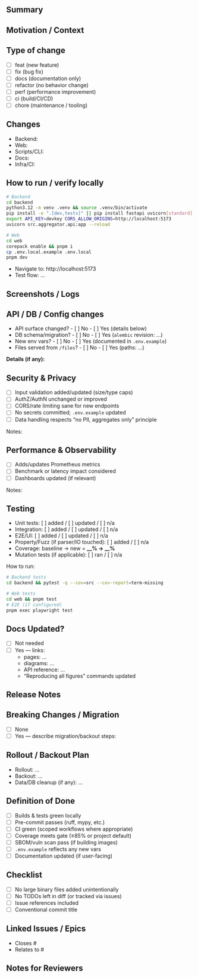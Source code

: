 <!--
Use a conventional commit style title, e.g.:
feat(api): add jobs SSE stream and artifact listing
fix(web): handle SSE disconnects on job detail
docs: add parameter-selection page

Please keep the body sections below — reviewers rely on them.
-->

## Summary
<!-- What does this PR do in one or two sentences? Why now? -->

## Motivation / Context
<!-- Problem statement, goals, non-goals. Link prior phases/plan where relevant. -->

## Type of change
- [ ] feat (new feature)
- [ ] fix (bug fix)
- [ ] docs (documentation only)
- [ ] refactor (no behavior change)
- [ ] perf (performance improvement)
- [ ] ci (build/CI/CD)
- [ ] chore (maintenance / tooling)

## Changes
<!-- Bullet the key changes. If large, group by area (backend/web/scripts/docs/infra). -->
- Backend:
- Web:
- Scripts/CLI:
- Docs:
- Infra/CI:

## How to run / verify locally
<!-- Exact commands. Keep copy/paste friendly. -->
```bash
# Backend
cd backend
python3.12 -m venv .venv && source .venv/bin/activate
pip install -e ".[dev,tests]" || pip install fastapi uvicorn[standard] sqlmodel alembic prometheus-client python-multipart typer
export API_KEY=devkey CORS_ALLOW_ORIGINS=http://localhost:5173
uvicorn src.aggregator.api:app --reload

# Web
cd web
corepack enable && pnpm i
cp .env.local.example .env.local
pnpm dev
```
- Navigate to: http://localhost:5173
- Test flow: …

## Screenshots / Logs
<!-- If UI or logs change, include before/after images or representative log lines. -->

## API / DB / Config changes
- API surface changed?  - [ ] No  - [ ] Yes (details below)
- DB schema/migration?  - [ ] No  - [ ] Yes (`alembic` revision: …)
- New env vars?         - [ ] No  - [ ] Yes (documented in `.env.example`)
- Files served from `/files`? - [ ] No  - [ ] Yes (paths: …)

**Details (if any):**
<!-- Endpoints added/modified, payloads, error codes, versioning strategy, migrations/backfills. -->

## Security & Privacy
- [ ] Input validation added/updated (size/type caps)
- [ ] AuthZ/AuthN unchanged or improved
- [ ] CORS/rate limiting sane for new endpoints
- [ ] No secrets committed; `.env.example` updated
- [ ] Data handling respects “no PII, aggregates only” principle

Notes:
<!-- Threat model notes, misuse risks, DPIA impact if any. -->

## Performance & Observability
- [ ] Adds/updates Prometheus metrics
- [ ] Benchmark or latency impact considered
- [ ] Dashboards updated (if relevant)

Notes:
<!-- Expected QPS/latency/CPU, metrics names, panels affected. -->

## Testing
- Unit tests:  [ ] added / [ ] updated / [ ] n/a
- Integration: [ ] added / [ ] updated / [ ] n/a
- E2E/UI:      [ ] added / [ ] updated / [ ] n/a
- Property/Fuzz (if parser/IO touched): [ ] added / [ ] n/a
- Coverage: baseline → new = **__% → __%**
- Mutation tests (if applicable): [ ] ran / [ ] n/a

How to run:
```bash
# Backend tests
cd backend && pytest -q --cov=src --cov-report=term-missing

# Web tests
cd web && pnpm test
# E2E (if configured)
pnpm exec playwright test
```

## Docs Updated?
- [ ] Not needed
- [ ] Yes — links:
  - pages: …
  - diagrams: …
  - API reference: …
  - “Reproducing all figures” commands updated

## Release Notes
<!-- One or two lines for CHANGELOG/release drafter. -->

## Breaking Changes / Migration
- [ ] None
- [ ] Yes — describe migration/backout steps:

## Rollout / Backout Plan
- Rollout: …
- Backout: …
- Data/DB cleanup (if any): …

## Definition of Done
- [ ] Builds & tests green locally
- [ ] Pre-commit passes (ruff, mypy, etc.)
- [ ] CI green (scoped workflows where appropriate)
- [ ] Coverage meets gate (≥85% or project default)
- [ ] SBOM/vuln scan pass (if building images)
- [ ] `.env.example` reflects any new vars
- [ ] Documentation updated (if user-facing)

## Checklist
- [ ] No large binary files added unintentionally
- [ ] No TODOs left in diff (or tracked via issues)
- [ ] Issue references included
- [ ] Conventional commit title

## Linked Issues / Epics
- Closes #
- Relates to #

## Notes for Reviewers
<!-- Call out tricky parts, suggested review order, and any follow-up PRs you plan. -->